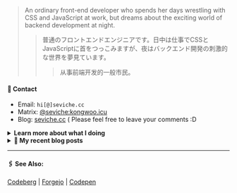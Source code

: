 
> An ordinary front-end developer who spends her days wrestling with CSS and JavaScript at work, but dreams about the exciting world of backend development at night. 
>> 	普通のフロントエンドエンジニアです。日中は仕事でCSSとJavaScriptに首をつっこみますが、夜はバックエンド開発の刺激的な世界を夢見ています。
>>>	从事前端开发的一般市民。

#### 📮 Contact

- Email: `hi[@]seviche.cc`
- Matrix: [@seviche:kongwoo.icu](https://matrix.to/#/@seviche:kongwoo.icu)
- Blog: [seviche.cc](https://seviche.cc) 
  ( Please feel free to leave your comments :D 

<details>
  <summary><b> Learn more about what I doing</b>
  </summary>

![](https://blob.cat/emoji/custom/blobcats/ablobcatattention.png)
  
#### 👷 What I'm currently working on

- [Sevichecc/raycast-mastodon-extension](https://github.com/Sevichecc/raycast-mastodon-extension) - Raycast Extension for Mastodon (today)
- [importantimport/urara](https://github.com/importantimport/urara) - 🌸 Sweet, Powerful, IndieWeb-Compatible SvelteKit Blog Starter. [δ](Delta) (2 days ago)
- [Sevichecc/pleroma-backup-script](https://github.com/Sevichecc/pleroma-backup-script) - A backup script for pleroma and akkoma (3 days ago)
- [Sevichecc/Urara-Blog](https://github.com/Sevichecc/Urara-Blog) - Repo for my blog (4 days ago)
- [Sevichecc/raycast-neodb-extension](https://github.com/Sevichecc/raycast-neodb-extension) -  (1 week ago)
  <br>
#### 🌱 My latest projects

- [Sevichecc/raycast-neodb-extension](https://github.com/Sevichecc/raycast-neodb-extension) - 
- [Sevichecc/Full_Stack_Open_Part7](https://github.com/Sevichecc/Full_Stack_Open_Part7) - 
- [Sevichecc/Airbnb-Clone](https://github.com/Sevichecc/Airbnb-Clone) - A practice project for learning Next.js
- [Sevichecc/raycast-mastodon-extension](https://github.com/Sevichecc/raycast-mastodon-extension) - Raycast Extension for Mastodon
- [Sevichecc/Full_Stack_Open_Part6](https://github.com/Sevichecc/Full_Stack_Open_Part6) - 
  

#### 🔨 My recent Pull Requests


- [refactor(prose/checkbox): ♻️ use GFM style &amp; vertical centering](https://github.com/importantimport/urara/pull/66) on [importantimport/urara](https://github.com/importantimport/urara) (2 days ago)
- [update api method from post to get](https://github.com/neodb-social/neodb/pull/205) on [neodb-social/neodb](https://github.com/neodb-social/neodb) (1 week ago)
- [feat:  ✨  Katex supported](https://github.com/importantimport/urara/pull/65) on [importantimport/urara](https://github.com/importantimport/urara) (1 week ago)
- [Fix incorrent markdown format in zh_TW](https://github.com/pcottle/learnGitBranching/pull/1075) on [pcottle/learnGitBranching](https://github.com/pcottle/learnGitBranching) (1 week ago)
- [Fix zh-CN translation](https://github.com/pcottle/learnGitBranching/pull/1074) on [pcottle/learnGitBranching](https://github.com/pcottle/learnGitBranching) (1 week ago)


#### 🔭 Latest releases I've contributed to


- [nuxt-themes/alpine](https://github.com/nuxt-themes/alpine) ([v1.6.0](https://github.com/nuxt-themes/alpine/releases/tag/v1.6.0), 2 weeks ago) - The minimalist blog theme, powered by Nuxt &amp; Markdown.
- [BDX-town/Mangane](https://github.com/BDX-town/Mangane) ([hyperactive-sloth](https://github.com/BDX-town/Mangane/releases/tag/hyperactive-sloth), 3 weeks ago) - Alternative frontend for Akkoma
- [Sevichecc/pleroma-backup-script](https://github.com/Sevichecc/pleroma-backup-script) ([1.0.2](https://github.com/Sevichecc/pleroma-backup-script/releases/tag/1.0.2), 1 month ago) - A backup script for pleroma and akkoma
- [BigCoke233/matcha](https://github.com/BigCoke233/matcha) ([1.2.0](https://github.com/BigCoke233/matcha/releases/tag/1.2.0), 8 months ago) - 🍵 Typecho Theme Matcha：味苦但微甜
- [Sevichecc/obsidian-image](https://github.com/Sevichecc/obsidian-image) ([2.0](https://github.com/Sevichecc/obsidian-image/releases/tag/2.0), 1 year ago) - 
  
#### 📓 Gists I wrote
  

- [nord light theme for Rime](https://gist.github.com/ae49279fbc12b633697e05fd832559e9) (1 month ago)
- [](https://gist.github.com/8bb1c560d5ac7bf3d73176a6e059e7fb) (4 months ago)
- [rss&#43; &amp; miniflux](https://gist.github.com/f5608c4ad52e71d98f6fcf74110369df) (10 months ago)
- [fork from https://github.com/ronilaukkarinen/miniflux-theme-midnight/blob/master/style.css](https://gist.github.com/dd534c114a23bb410baeab3287f134e8) (1 year ago)
- [](https://gist.github.com/6fe4eeed295c832111fd7fbedc58cc05) (1 year ago)
</details>


<details>
  <summary><b> 📜 My recent blog posts</b></summary>
  <br/>


- [计算机图形学初体验——CS291](https://seviche.cc/2023-05-18-cs291) (2 weeks ago)
- [我在看什么 · 2-4月](https://seviche.cc/2023-04-29-readings) (3 weeks ago)
- [最近在做的东西](https://seviche.cc/2023-04-29-recent) (1 month ago)
- [一些最近在用的App](https://seviche.cc/2023-02-15-tools) (3 months ago)
- [我在看什么 · 1月](https://seviche.cc/2023-02-03-reading-1) (3 months ago)
</details>


---

####  🖇️ See Also:
[Codeberg](https://codeberg.org/Sevichecc) | [Forgejo](https://git.kongwoo.icu/seviche) | [Codepen](https://codepen.io/sevichee)
